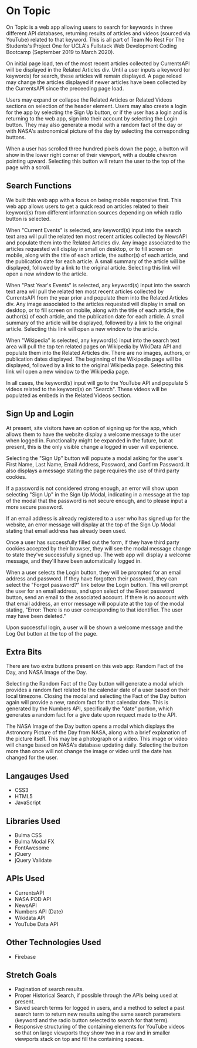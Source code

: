 # On Topic
On Topic is a web app allowing users to search for keywords in three different API databases, returning results of articles and videos (sourced via YouTube) related to that keyword. This is all part of Team No Rest For The Students's Project One for UCLA's Fullstack Web Development Coding Bootcamp (September 2019 to March 2020). 

On initial page load, ten of the most recent articles collected by CurrentsAPI will be displayed in the Related Articles div. Until a user inputs a keyword (or keywords) for search, these articles will remain displayed. A page reload may change the articles displayed if newer articles have been collected by the CurrentsAPI since the preceeding page load.

Users may expand or collapse the Related Articles or Related Videos sections on selection of the header element. Users may also create a login for the app by selecting the Sign Up button, or if the user has a login and is returning to the web app, sign into their account by selecting the Login button. They may also generate a modal with a random fact of the day or with NASA's astronomical picture of the day by selecting the corresponding buttons.

When a user has scrolled three hundred pixels down the page, a button will show in the lower right corner of their viewport, with a double chevron pointing upward. Selecting this button will return the user to the top of the page with a scroll.

## Search Functions
We built this web app with a focus on being mobile responsive first. This web app allows users to get a quick read on articles related to their keyword(s) from different information sources depending on which radio button is selected.

When "Current Events" is selected, any keyword(s) input into the search text area will pull the related ten most recent articles collected by NewsAPI and populate them into the Related Articles div. Any image associated to the articles requested will display in small on desktop, or to fill screen on mobile, along with the title of each article, the author(s) of each article, and the publication date for each article. A small summary of the article will be displayed, followed by a link to the original article. Selecting this link will open a new window to the article.

When "Past Year's Events" is selected, any keyword(s) input into the search text area will pull the related ten most recent articles collected by CurrentsAPI from the year prior and populate them into the Related Articles div. Any image associated to the articles requested will display in small on desktop, or to fill screen on mobile, along with the title of each article, the author(s) of each article, and the publication date for each article. A small summary of the article will be displayed, followed by a link to the original article. Selecting this link will open a new window to the article.

When "Wikipedia" is selected, any keyword(s) input into the search text area will pull the top ten related pages on Wikipedia by WikiData API and populate them into the Related Articles div. There are no images, authors, or publication dates displayed. The beginning of the Wikipedia page will be displayed, followed by a link to the original Wikipedia page. Selecting this link will open a new window to the Wikipedia page.

In all cases, the keyword(s) input will go to the YouTube API and populate 5 videos related to the keyword(s) on "Search". These videos will be populated as embeds in the Related Videos section. 

## Sign Up and Login
At present, site visitors have an option of signing up for the app, which allows them to have the website display a welcome message to the user when logged in. Functionality might be expanded in the future, but at present, this is the only visible change a logged in user will experience.

Selecting the "Sign Up" button will popuate a modal asking for the user's First Name, Last Name, Email Address, Password, and Confirm Password. It also displays a message stating the page requires the use of third party cookies.

If a password is not considered strong enough, an error will show upon selecting "Sign Up" in the Sign Up Modal, indicating in a message at the top of the modal that the password is not secure enough, and to please input a more secure password.

If an email address is already registered to a user who has signed up for the website, an error message will display at the top of the Sign Up Modal stating that email address has already been used.

Once a user has successfully filled out the form, if they have third party cookies accepted by their browser, they will see the modal message change to state they've successfully signed up. The web app will display a welcome message, and they'll have been automatically logged in.

When a user selects the Login button, they will be prompted for an email address and password. If they have forgotten their password, they can select the "Forgot password?" link below the Login button. This will prompt the user for an email address, and upon select of the Reset password button, send an email to the associated account. If there is no account with that email address, an error message will populate at the top of the modal stating, "Error: There is no user corresponding to that identifier. The user may have been deleted."

Upon successful login, a user will be shown a welcome message and the Log Out button at the top of the page.

## Extra Bits
There are two extra buttons present on this web app: Random Fact of the Day, and NASA Image of the Day. 

Selecting the Random Fact of the Day button will generate a modal which provides a random fact related to the calendar date of a user based on their local timezone. Closing the modal and selecting the Fact of the Day button again will provide a new, random fact for that calendar date. This is generated by the Numbers API, specifically the "date" portion, which generates a random fact for a give date upon requect made to the API.

The NASA Image of the Day button opens a modal which displays the Astronomy Picture of the Day from NASA, along with a brief explanation of the picture itself. This may be a photograph or a video. This image or video will change based on NASA's database updating daily. Selecting the button more than once will not change the image or video until the date has changed for the user.

## Langauges Used
* CSS3
* HTML5
* JavaScript

## Libraries Used
* Bulma CSS
* Bulma Modal FX
* FontAwesome
* jQuery
* jQuery Validate

## APIs Used
* CurrentsAPI
* NASA POD API
* NewsAPI
* Numbers API (Date)
* Wikidata API
* YouTube Data API

## Other Technologies Used
* Firebase 

## Stretch Goals
* Pagination of search results.
* Proper Historical Search, if possible through the APIs being used at present.
* Saved search terms for logged in users, and a method to select a past search term to return new results using the same search parameters (keyword and the radio button selected to search for that term).
* Responsive structuring of the containing elements for YouTube videos so that on large viewports they show two in a row and in smaller viewports stack on top and fill the containing spaces.
